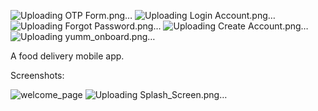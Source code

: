 ![Uploading OTP Form.png…]()
![Uploading Login Account.png…]()
![Uploading Forgot Password.png…]()
![Uploading Create Account.png…]()
![Uploading yumm_onboard.png…]()


A food delivery mobile app. 

Screenshots: 

![welcome_page](https://github.com/Tosin8/yummy_mobile/assets/23019300/35719ae9-cb07-4d76-bdaf-e7467c6ac04c)
![Uploading Splash_Screen.png…]()
